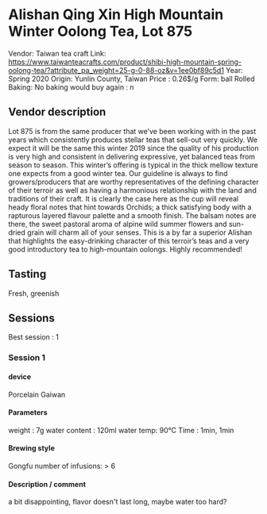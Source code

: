 # Alishan Qing Xin High Mountain Winter Oolong Tea, Lot 875

Vendor: Taiwan tea craft
Link: https://www.taiwanteacrafts.com/product/shibi-high-mountain-spring-oolong-tea/?attribute_pa_weight=25-g-0-88-oz&v=1ee0bf89c5d1
Year: Spring 2020
Origin: Yunlin County, Taiwan
Price : 0.26$/g
Form: ball Rolled
Baking: No baking
would buy again : n

## Vendor description 

Lot 875 is from the same producer that we’ve been working with in the past years which consistently produces stellar teas that sell-out very quickly. We expect it will be the same this winter 2019 since the quality of his production is very high and consistent in delivering expressive, yet balanced teas from season to season. This winter’s offering is typical in the thick mellow texture one expects from a good winter tea. Our guideline is always to find growers/producers that are worthy representatives of the defining character of their terroir as well as having a harmonious relationship with the land and traditions of their craft. It is clearly the case here as the cup will reveal heady floral notes that hint towards Orchids; a thick satisfying body with a rapturous layered flavour palette and a smooth finish. The balsam notes are there, the sweet pastoral aroma of alpine wild summer flowers and sun-dried grain will charm all of your senses. This is a by far a superior Alishan that highlights the easy-drinking character of this terroir’s teas and a very good introductory tea to high-mountain oolongs. Highly recommended!

## Tasting

Fresh, greenish

## Sessions

Best session : 1

### Session 1

#### device 

Porcelain Gaiwan

#### Parameters

weight : 7g
water content : 120ml
water temp: 90°C
Time : 1min, 1min 

#### Brewing style

Gongfu
number of infusions: > 6

#### Description / comment

a bit disappointing, flavor doesn't last long, maybe water too hard?